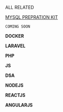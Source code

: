 ALL RELATED 

[MYSQL PREPRATION KIT](./mysql/mysql.md)





``COMING SOON``

__DOCKER__

__LARAVEL__

__PHP__

__JS__

__DSA__

__NODEJS__

__REACTJS__

__ANGULARJS__
